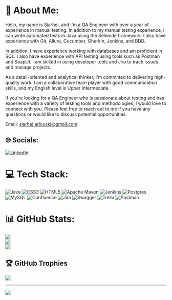 # 💫 About Me:
Hello, my name is Siarhei, and I'm a QA Engineer with over a year of experience in manual testing. In addition to my manual testing experience, I can write automated tests in Java using the Selenide framework. I also have experience with Git, Allure, Cucumber, Gherkin, Jenkins, and BDD.

In addition, I have experience working with databases and am proficient in SQL. I also have experience with API testing using tools such as Postman and SoapUI. I am skilled in using developer tools and Jira to track issues and manage projects.

As a detail-oriented and analytical thinker, I'm committed to delivering high-quality work. I am a collaborative team player with good communication skills, and my English level is Upper Intermediate.

If you're looking for a QA Engineer who is passionate about testing and has experience with a variety of testing tools and methodologies, I would love to connect with you. Please feel free to reach out to me if you have any questions or would like to discuss potential opportunities.

Email: siarhei.arlouski@gmail.com

## 🌐 Socials:
[![LinkedIn](https://img.shields.io/badge/LinkedIn-%230077B5.svg?logo=linkedin&logoColor=white)](https://linkedin.com/in/Siarhei-Arlouski) 

# 💻 Tech Stack:
![Java](https://img.shields.io/badge/java-%23ED8B00.svg?style=for-the-badge&logo=java&logoColor=white) ![CSS3](https://img.shields.io/badge/css3-%231572B6.svg?style=for-the-badge&logo=css3&logoColor=white) ![HTML5](https://img.shields.io/badge/html5-%23E34F26.svg?style=for-the-badge&logo=html5&logoColor=white) ![Apache Maven](https://img.shields.io/badge/Apache%20Maven-C71A36?style=for-the-badge&logo=Apache%20Maven&logoColor=white) ![Jenkins](https://img.shields.io/badge/jenkins-%232C5263.svg?style=for-the-badge&logo=jenkins&logoColor=white) ![Postgres](https://img.shields.io/badge/postgres-%23316192.svg?style=for-the-badge&logo=postgresql&logoColor=white) ![MySQL](https://img.shields.io/badge/mysql-%2300f.svg?style=for-the-badge&logo=mysql&logoColor=white) ![Confluence](https://img.shields.io/badge/confluence-%23172BF4.svg?style=for-the-badge&logo=confluence&logoColor=white) ![Jira](https://img.shields.io/badge/jira-%230A0FFF.svg?style=for-the-badge&logo=jira&logoColor=white) ![Swagger](https://img.shields.io/badge/-Swagger-%23Clojure?style=for-the-badge&logo=swagger&logoColor=white) ![Trello](https://img.shields.io/badge/Trello-%23026AA7.svg?style=for-the-badge&logo=Trello&logoColor=white) ![Postman](https://img.shields.io/badge/Postman-FF6C37?style=for-the-badge&logo=postman&logoColor=white)
# 📊 GitHub Stats:
![](https://github-readme-stats.vercel.app/api?username=Siarhei-Arlouski&theme=tokyonight&hide_border=true&include_all_commits=false&count_private=false)<br/>
![](https://github-readme-streak-stats.herokuapp.com/?user=Siarhei-Arlouski&theme=tokyonight&hide_border=true)<br/>
![](https://github-readme-stats.vercel.app/api/top-langs/?username=Siarhei-Arlouski&theme=tokyonight&hide_border=true&include_all_commits=false&count_private=false&layout=compact)

## 🏆 GitHub Trophies
![](https://github-profile-trophy.vercel.app/?username=Siarhei-Arlouski&theme=tokyonight&no-frame=true&no-bg=true&margin-w=4)

---
[![](https://visitcount.itsvg.in/api?id=Siarhei-Arlouski&icon=0&color=10)](https://visitcount.itsvg.in)

<!-- Proudly created with GPRM ( https://gprm.itsvg.in ) -->
